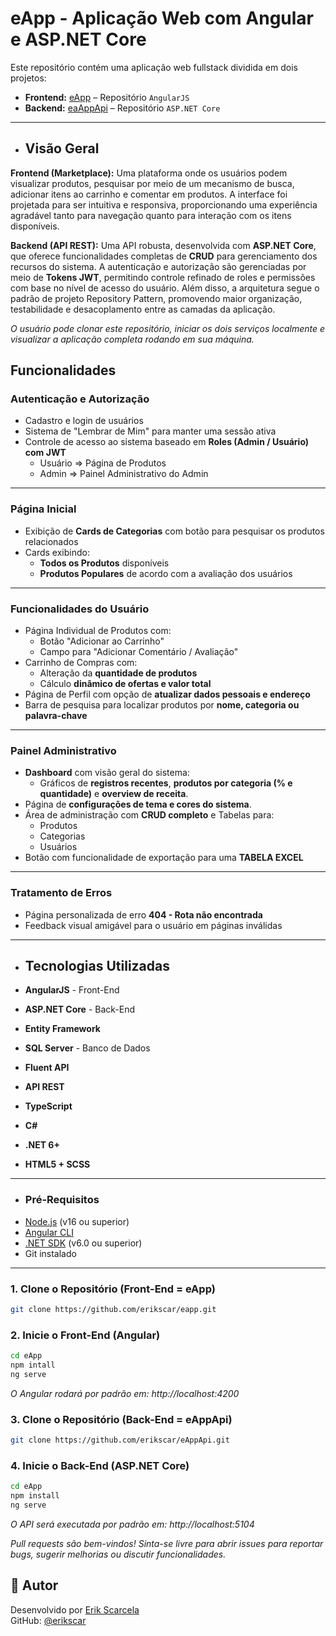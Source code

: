 # eApp - Aplicação Web com Angular e ASP.NET Core

Este repositório contém uma aplicação web fullstack dividida em dois projetos:

- **Frontend:** [eApp](https://github.com/erikscar/eapp) – Repositório `AngularJS`
- **Backend:** [eaAppApi](https://github.com/erikscar/eAppApi) – Repositório `ASP.NET Core`
---

- ## Visão Geral

**Frontend (Marketplace):** Uma plataforma onde os usuários podem visualizar produtos, pesquisar por meio de um mecanismo de busca, adicionar itens ao carrinho e comentar em produtos. A interface foi projetada para ser intuitiva e responsiva, proporcionando uma experiência agradável tanto para navegação quanto para interação com os itens disponíveis.

**Backend (API REST):** Uma API robusta, desenvolvida com **ASP.NET Core**, que oferece funcionalidades completas de **CRUD** para gerenciamento dos recursos do sistema. A autenticação e autorização são gerenciadas por meio de **Tokens JWT**, permitindo controle refinado de roles e permissões com base no nível de acesso do usuário. Além disso, a arquitetura segue o padrão de projeto Repository Pattern, promovendo maior organização, testabilidade e desacoplamento entre as camadas da aplicação.

*O usuário pode clonar este repositório, iniciar os dois serviços localmente e visualizar a aplicação completa rodando em sua máquina.*

## Funcionalidades

### Autenticação e Autorização
- Cadastro e login de usuários
- Sistema de "Lembrar de Mim" para manter uma sessão ativa
- Controle de acesso ao sistema baseado em **Roles (Admin / Usuário) com JWT**
  - Usuário => Página de Produtos
  - Admin   => Painel Administrativo do Admin

---
 
### Página Inicial
- Exibição de **Cards de Categorias** com botão para pesquisar os produtos relacionados
- Cards exibindo:
  - **Todos os Produtos** disponíveis
  - **Produtos Populares** de acordo com a avaliação dos usuários
 
---

### Funcionalidades do Usuário
- Página Individual de Produtos com:
  - Botão "Adicionar ao Carrinho"
  - Campo para "Adicionar Comentário / Avaliação"
- Carrinho de Compras com:
  - Alteração da **quantidade de produtos**
  - Cálculo **dinâmico de ofertas e valor total**
- Página de Perfil com opção de **atualizar dados pessoais e endereço**
- Barra de pesquisa para localizar produtos por **nome, categoria ou palavra-chave**

---

### Painel Administrativo
- **Dashboard** com visão geral do sistema:
  - Gráficos de **registros recentes**, **produtos por categoria (% e quantidade)** e **overview de receita**.
- Página de **configurações de tema e cores do sistema**.
- Área de administração com **CRUD completo** e Tabelas para:
  - Produtos
  - Categorias
  - Usuários
- Botão com funcionalidade de exportação para uma **TABELA EXCEL**
 
---

### Tratamento de Erros
- Página personalizada de erro **404 - Rota não encontrada**
- Feedback visual amigável para o usuário em páginas inválidas

---

- ## Tecnologias Utilizadas

- **AngularJS** - Front-End
- **ASP.NET Core** - Back-End
- **Entity Framework**
- **SQL Server** - Banco de Dados
- **Fluent API**
- **API REST**
- **TypeScript**
- **C#**
- **.NET 6+**
- **HTML5 + SCSS**

---
- ### Pré-Requisitos
- [Node.js](https://nodejs.org/) (v16 ou superior)
- [Angular CLI](https://angular.dev/installation)
- [.NET SDK](https://dotnet.microsoft.com/en-us/download) (v6.0 ou superior)
- Git instalado
---

### 1. Clone o Repositório (Front-End = eApp)

```bash
git clone https://github.com/erikscar/eapp.git
```

### 2. Inicie o Front-End (Angular)

```bash
cd eApp
npm intall
ng serve
```
*O Angular rodará por padrão em: http://localhost:4200*

### 3. Clone o Repositório (Back-End = eAppApi)

```bash
git clone https://github.com/erikscar/eAppApi.git
```

### 4. Inicie o Back-End (ASP.NET Core)

```bash
cd eApp
npm install
ng serve
```
*O API será executada por padrão em: http://localhost:5104*

*Pull requests são bem-vindos! Sinta-se livre para abrir issues para reportar bugs, sugerir melhorias ou discutir funcionalidades.*

## 👤 Autor

Desenvolvido por [Erik Scarcela](https://www.linkedin.com/in/erik-scarcela)  
GitHub: [@erikscar](https://github.com/erikscar)


